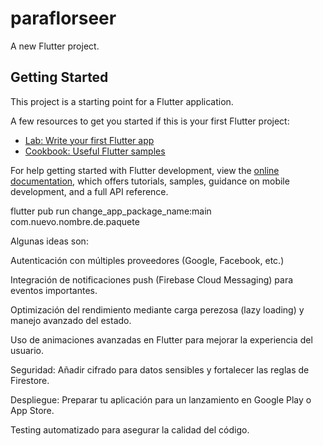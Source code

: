 # paraflorseer

A new Flutter project.

## Getting Started

This project is a starting point for a Flutter application.

A few resources to get you started if this is your first Flutter project:

- [Lab: Write your first Flutter app](https://docs.flutter.dev/get-started/codelab)
- [Cookbook: Useful Flutter samples](https://docs.flutter.dev/cookbook)

For help getting started with Flutter development, view the
[online documentation](https://docs.flutter.dev/), which offers tutorials,
samples, guidance on mobile development, and a full API reference.

flutter pub run change_app_package_name:main com.nuevo.nombre.de.paquete

Algunas ideas   son:

Autenticación con múltiples proveedores (Google, Facebook, etc.) 

Integración de notificaciones push (Firebase Cloud Messaging) para eventos importantes.

Optimización del rendimiento mediante carga perezosa (lazy loading) y manejo avanzado del estado.

Uso de animaciones avanzadas en Flutter para mejorar la experiencia del usuario.

Seguridad: Añadir cifrado para datos sensibles y fortalecer las reglas de Firestore.

Despliegue: Preparar tu aplicación para un lanzamiento en Google Play o App Store.

Testing automatizado para asegurar la calidad del código.



